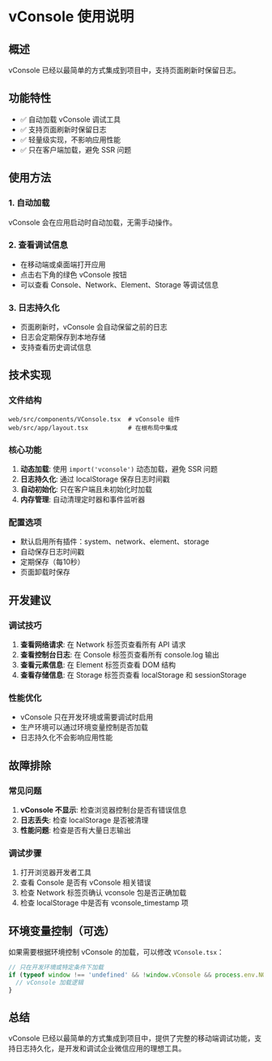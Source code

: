 # vConsole 使用说明

## 概述
vConsole 已经以最简单的方式集成到项目中，支持页面刷新时保留日志。

## 功能特性
- ✅ 自动加载 vConsole 调试工具
- ✅ 支持页面刷新时保留日志
- ✅ 轻量级实现，不影响应用性能
- ✅ 只在客户端加载，避免 SSR 问题

## 使用方法

### 1. 自动加载
vConsole 会在应用启动时自动加载，无需手动操作。

### 2. 查看调试信息
- 在移动端或桌面端打开应用
- 点击右下角的绿色 vConsole 按钮
- 可以查看 Console、Network、Element、Storage 等调试信息

### 3. 日志持久化
- 页面刷新时，vConsole 会自动保留之前的日志
- 日志会定期保存到本地存储
- 支持查看历史调试信息

## 技术实现

### 文件结构
```
web/src/components/VConsole.tsx  # vConsole 组件
web/src/app/layout.tsx           # 在根布局中集成
```

### 核心功能
1. **动态加载**: 使用 `import('vconsole')` 动态加载，避免 SSR 问题
2. **日志持久化**: 通过 localStorage 保存日志时间戳
3. **自动初始化**: 只在客户端且未初始化时加载
4. **内存管理**: 自动清理定时器和事件监听器

### 配置选项
- 默认启用所有插件：system、network、element、storage
- 自动保存日志时间戳
- 定期保存（每10秒）
- 页面卸载时保存

## 开发建议

### 调试技巧
1. **查看网络请求**: 在 Network 标签页查看所有 API 请求
2. **查看控制台日志**: 在 Console 标签页查看所有 console.log 输出
3. **查看元素信息**: 在 Element 标签页查看 DOM 结构
4. **查看存储信息**: 在 Storage 标签页查看 localStorage 和 sessionStorage

### 性能优化
- vConsole 只在开发环境或需要调试时启用
- 生产环境可以通过环境变量控制是否加载
- 日志持久化不会影响应用性能

## 故障排除

### 常见问题
1. **vConsole 不显示**: 检查浏览器控制台是否有错误信息
2. **日志丢失**: 检查 localStorage 是否被清理
3. **性能问题**: 检查是否有大量日志输出

### 调试步骤
1. 打开浏览器开发者工具
2. 查看 Console 是否有 vConsole 相关错误
3. 检查 Network 标签页确认 vconsole 包是否正确加载
4. 检查 localStorage 中是否有 vconsole_timestamp 项

## 环境变量控制（可选）

如果需要根据环境控制 vConsole 的加载，可以修改 `VConsole.tsx`：

```typescript
// 只在开发环境或特定条件下加载
if (typeof window !== 'undefined' && !window.vConsole && process.env.NODE_ENV === 'development') {
  // vConsole 加载逻辑
}
```

## 总结
vConsole 已经以最简单的方式集成到项目中，提供了完整的移动端调试功能，支持日志持久化，是开发和调试企业微信应用的理想工具。
